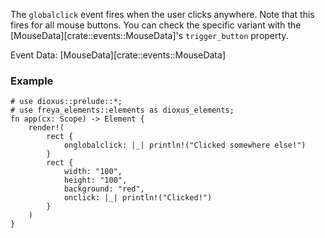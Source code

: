The `globalclick` event fires when the user clicks anywhere.
Note that this fires for all mouse buttons.
You can check the specific variant with the [MouseData][crate::events::MouseData]'s `trigger_button` property.

Event Data: [MouseData][crate::events::MouseData]

### Example

```rust, no_run
# use dioxus::prelude::*;
# use freya_elements::elements as dioxus_elements;
fn app(cx: Scope) -> Element {
    render!(
        rect {
            onglobalclick: |_| println!("Clicked somewhere else!")
        }
        rect {
            width: "100",
            height: "100",
            background: "red",
            onclick: |_| println!("Clicked!")
        }
    )
}
```